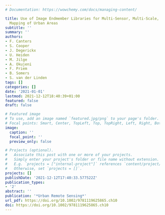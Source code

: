 ```yaml
---
# Documentation: https://wowchemy.com/docs/managing-content/

title: Use of Image Endmember Libraries for Multi-Sensor, Multi-Scale, and Multi-Site
  Mapping of Urban Areas
subtitle: ''
summary: ''
authors:
- F. Canters
- S. Cooper
- J. Degerickx
- U. Heiden
- M. Jilge
- A. Okujeni
- F. Priem
- B. Somers
- S. van der Linden
tags: []
categories: []
date: '2021-01-01'
lastmod: 2021-12-12T18:40:39+01:00
featured: false
draft: false

# Featured image
# To use, add an image named `featured.jpg/png` to your page's folder.
# Focal points: Smart, Center, TopLeft, Top, TopRight, Left, Right, BottomLeft, Bottom, BottomRight.
image:
  caption: ''
  focal_point: ''
  preview_only: false

# Projects (optional).
#   Associate this post with one or more of your projects.
#   Simply enter your project's folder or file name without extension.
#   E.g. `projects = ["internal-project"]` references `content/project/deep-learning/index.md`.
#   Otherwise, set `projects = []`.
projects: []
publishDate: '2021-12-12T17:40:33.577522Z'
publication_types:
- '2'
abstract: ''
publication: '*Urban Remote Sensing*'
url_pdf: https://doi.org/10.1002/9781119625865.ch10
doi: https://doi.org/10.1002/9781119625865.ch10
---
```


